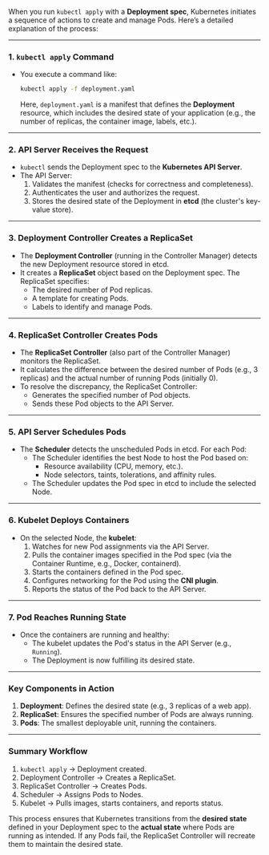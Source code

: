 When you run `kubectl apply` with a **Deployment spec**, Kubernetes initiates a sequence of actions to create and manage Pods. Here’s a detailed explanation of the process:

---

### **1. `kubectl apply` Command**
- You execute a command like:

  ```bash
  kubectl apply -f deployment.yaml
  ```

  Here, `deployment.yaml` is a manifest that defines the **Deployment** resource, which includes the desired state of your application (e.g., the number of replicas, the container image, labels, etc.).

---

### **2. API Server Receives the Request**
- `kubectl` sends the Deployment spec to the **Kubernetes API Server**.
- The API Server:
    1. Validates the manifest (checks for correctness and completeness).
    2. Authenticates the user and authorizes the request.
    3. Stores the desired state of the Deployment in **etcd** (the cluster's key-value store).

---

### **3. Deployment Controller Creates a ReplicaSet**
- The **Deployment Controller** (running in the Controller Manager) detects the new Deployment resource stored in etcd.
- It creates a **ReplicaSet** object based on the Deployment spec. The ReplicaSet specifies:
    - The desired number of Pod replicas.
    - A template for creating Pods.
    - Labels to identify and manage Pods.

---

### **4. ReplicaSet Controller Creates Pods**
- The **ReplicaSet Controller** (also part of the Controller Manager) monitors the ReplicaSet.
- It calculates the difference between the desired number of Pods (e.g., 3 replicas) and the actual number of running Pods (initially 0).
- To resolve the discrepancy, the ReplicaSet Controller:
    - Generates the specified number of Pod objects.
    - Sends these Pod objects to the API Server.

---

### **5. API Server Schedules Pods**
- The **Scheduler** detects the unscheduled Pods in etcd. For each Pod:
    - The Scheduler identifies the best Node to host the Pod based on:
        - Resource availability (CPU, memory, etc.).
        - Node selectors, taints, tolerations, and affinity rules.
    - The Scheduler updates the Pod spec in etcd to include the selected Node.

---

### **6. Kubelet Deploys Containers**
- On the selected Node, the **kubelet**:
    1. Watches for new Pod assignments via the API Server.
    2. Pulls the container images specified in the Pod spec (via the Container Runtime, e.g., Docker, containerd).
    3. Starts the containers defined in the Pod spec.
    4. Configures networking for the Pod using the **CNI plugin**.
    5. Reports the status of the Pod back to the API Server.

---

### **7. Pod Reaches Running State**
- Once the containers are running and healthy:
    - The kubelet updates the Pod's status in the API Server (e.g., `Running`).
    - The Deployment is now fulfilling its desired state.

---

### **Key Components in Action**
1. **Deployment**: Defines the desired state (e.g., 3 replicas of a web app).
2. **ReplicaSet**: Ensures the specified number of Pods are always running.
3. **Pods**: The smallest deployable unit, running the containers.

---

### **Summary Workflow**
1. `kubectl apply` -> Deployment created.
2. Deployment Controller -> Creates a ReplicaSet.
3. ReplicaSet Controller -> Creates Pods.
4. Scheduler -> Assigns Pods to Nodes.
5. Kubelet -> Pulls images, starts containers, and reports status.

This process ensures that Kubernetes transitions from the **desired state** defined in your Deployment spec to the **actual state** where Pods are running as intended. If any Pods fail, the ReplicaSet Controller will recreate them to maintain the desired state.